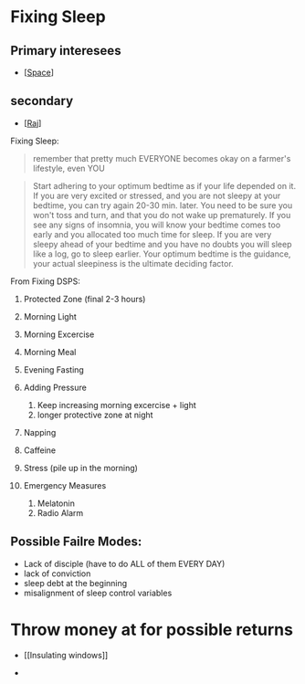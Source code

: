 
# Fixing Sleep

## Primary interesees
- [[Space]]

## secondary 
- [[Raj]]
 

Fixing Sleep:

> remember that pretty much EVERYONE becomes okay on a farmer's lifestyle, even YOU

>  Start adhering to your optimum bedtime as if your life depended on it. If you are very excited or stressed, and you are not sleepy at your bedtime, you can try again 20-30 min. later. You need to be sure you won't toss and turn, and that you do not wake up prematurely. If you see any signs of insomnia, you will know your bedtime comes too early and you allocated too much time for sleep. If you are very sleepy ahead of your bedtime and you have no doubts you will sleep like a log, go to sleep earlier. Your optimum bedtime is the guidance, your actual sleepiness is the ultimate deciding factor.



From Fixing DSPS:

1. Protected Zone (final 2-3 hours)
2. Morning Light
3. Morning Excercise
4. Morning Meal
5. Evening Fasting
6. Adding Pressure
	1. Keep increasing morning excercise + light
	2. longer protective zone at night
7. Napping
8. Caffeine
9. Stress (pile up in the morning)





6. Emergency Measures
	1. Melatonin
	2. Radio Alarm


## Possible Failre Modes:
- Lack of disciple (have to do ALL of them EVERY DAY)
- lack of conviction
- sleep debt at the beginning
- misalignment of sleep control variables




# Throw money at for possible returns
- [[Insulating windows]]








 

-  

[//begin]: # "Autogenerated link references for markdown compatibility"
[Space]: Space "Space"
[Raj]: Raj "Raj"
[//end]: # "Autogenerated link references"